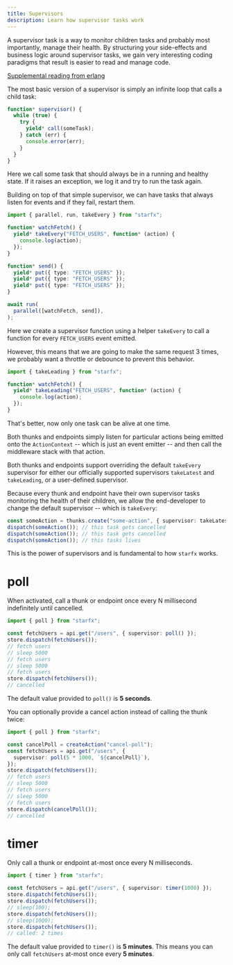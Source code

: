 ```yaml
---
title: Supervisors
description: Learn how supervisor tasks work
---
```


A supervisor task is a way to monitor children tasks and probably most
importantly, manage their health. By structuring your side-effects and business
logic around supervisor tasks, we gain very interesting coding paradigms that
result is easier to read and manage code.

[Supplemental reading from erlang](https://www.erlang.org/doc/design_principles/des_princ)

The most basic version of a supervisor is simply an infinite loop that calls a
child task:

```ts
function* supervisor() {
  while (true) {
    try {
      yield* call(someTask);
    } catch (err) {
      console.error(err);
    }
  }
}
```

Here we call some task that should always be in a running and healthy state. If
it raises an exception, we log it and try to run the task again.

Building on top of that simple supervisor, we can have tasks that always listen
for events and if they fail, restart them.

```ts
import { parallel, run, takeEvery } from "starfx";

function* watchFetch() {
  yield* takeEvery("FETCH_USERS", function* (action) {
    console.log(action);
  });
}

function* send() {
  yield* put({ type: "FETCH_USERS" });
  yield* put({ type: "FETCH_USERS" });
  yield* put({ type: "FETCH_USERS" });
}

await run(
  parallel([watchFetch, send]),
);
```

Here we create a supervisor function using a helper `takeEvery` to call a
function for every `FETCH_USERS` event emitted.

However, this means that we are going to make the same request 3 times, we
probably want a throttle or debounce to prevent this behavior.

```ts
import { takeLeading } from "starfx";

function* watchFetch() {
  yield* takeLeading("FETCH_USERS", function* (action) {
    console.log(action);
  });
}
```

That's better, now only one task can be alive at one time.

Both thunks and endpoints simply listen for particular actions being emitted
onto the `ActionContext` -- which is just an event emitter -- and then call the
middleware stack with that action.

Both thunks and endpoints support overriding the default `takeEvery` supervisor
for either our officially supported supervisors `takeLatest` and `takeLeading`,
or a user-defined supervisor.

Because every thunk and endpoint have their own supervisor tasks monitoring the
health of their children, we allow the end-developer to change the default
supervisor -- which is `takeEvery`:

```ts
const someAction = thunks.create("some-action", { supervisor: takeLatest });
dispatch(someAction()); // this task gets cancelled
dispatch(someAction()); // this task gets cancelled
dispatch(someAction()); // this tasks lives
```

This is the power of supervisors and is fundamental to how `starfx` works.

# poll

When activated, call a thunk or endpoint once every N millisecond indefinitely
until cancelled.

```ts
import { poll } from "starfx";

const fetchUsers = api.get("/users", { supervisor: poll() });
store.dispatch(fetchUsers());
// fetch users
// sleep 5000
// fetch users
// sleep 5000
// fetch users
store.dispatch(fetchUsers());
// cancelled
```

The default value provided to `poll()` is **5 seconds**.

You can optionally provide a cancel action instead of calling the thunk twice:

```ts
import { poll } from "starfx";

const cancelPoll = createAction("cancel-poll");
const fetchUsers = api.get("/users", {
  supervisor: poll(5 * 1000, `${cancelPoll}`),
});
store.dispatch(fetchUsers());
// fetch users
// sleep 5000
// fetch users
// sleep 5000
// fetch users
store.dispatch(cancelPoll());
// cancelled
```

# timer

Only call a thunk or endpoint at-most once every N milliseconds.

```ts
import { timer } from "starfx";

const fetchUsers = api.get("/users", { supervisor: timer(1000) });
store.dispatch(fetchUsers());
store.dispatch(fetchUsers());
// sleep(100);
store.dispatch(fetchUsers());
// sleep(1000);
store.dispatch(fetchUsers());
// called: 2 times
```

The default value provided to `timer()` is **5 minutes**. This means you can
only call `fetchUsers` at-most once every **5 minutes**.
